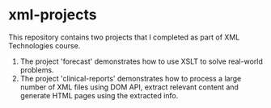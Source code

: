 xml-projects
============
This repository contains two projects that I completed as part of XML Technologies course. 

1. The project 'forecast' demonstrates how to use XSLT to solve real-world problems.
2. The project 'clinical-reports' demonstrates how to process a large number of XML files using DOM API, 
   extract relevant content and generate HTML pages using the extracted info.
